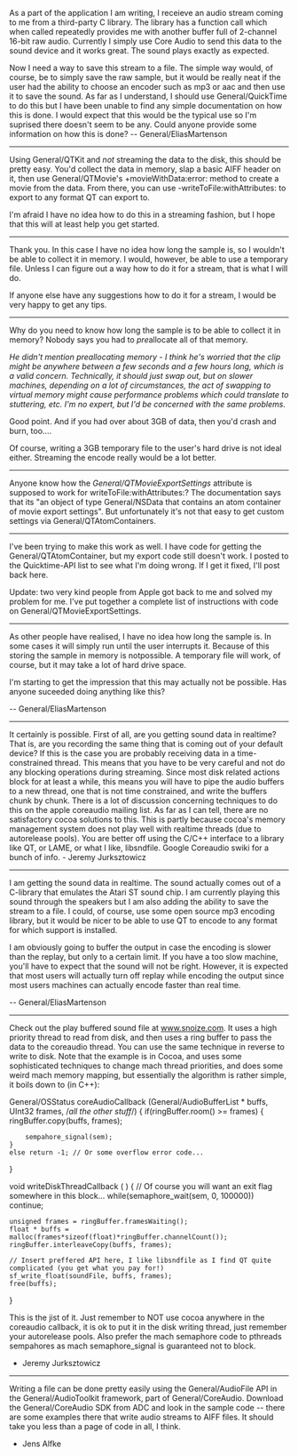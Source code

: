 


As a part of the application I am writing, I receieve an audio stream coming to me from a third-party C library. The library has a function call which when called repeatedly provides me with another buffer full of 2-channel 16-bit raw audio. Currently I simply use Core Audio to send this data to the sound device and it works great. The sound plays exactly as expected.

Now I need a way to save this stream to a file. The simple way would, of course, be to simply save the raw sample, but it would be really neat if the user had the ability to choose an encoder such as mp3 or aac and then use it to save the sound. As far as I understand, I should use General/QuickTime to do this but I have been unable to find any simple documentation on how this is done. I would expect that this would be the typical use so I'm suprised there doesn't seem to be any. Could anyone provide some information on how this is done? 
-- General/EliasMartenson

----

Using General/QTKit and *not* streaming the data to the disk, this should be pretty easy. You'd collect the data in memory, slap a basic AIFF header on it, then use General/QTMovie's     +movieWithData:error: method to create a movie from the data. From there, you can use     -writeToFile:withAttributes: to export to any format QT can export to.

I'm afraid I have no idea how to do this in a streaming fashion, but I hope that this will at least help you get started.

----

Thank you. In this case I have no idea how long the sample is, so I wouldn't be able to collect it in memory. I would, however, be able to use a temporary file. Unless I can figure out a way how to do it for a stream, that is what I will do.

If anyone else have any suggestions how to do it for a stream, I would be very happy to get any tips.

----

Why do you need to know how long the sample is to be able to collect it in memory? Nobody says you had to *pre*allocate all of that memory. 

*He didn't mention preallocating memory - I think he's worried that the clip might be anywhere between a few seconds and a few *hours* long, which is a valid concern. Technically, it should just swap out, but on slower machines, depending on a lot of circumstances, the act of swapping to virtual memory might cause performance problems which could translate to stuttering, etc. I'm no expert, but I'd be concerned with the same problems.*

Good point. And if you had over about 3GB of data, then you'd crash and burn, too....

Of course, writing a 3GB temporary file to the user's hard drive is not ideal either. Streaming the encode really would be a lot better.

----

Anyone know how the *General/QTMovieExportSettings* attribute is supposed to work for     writeToFile:withAttributes:? The documentation says that its "an object of type General/NSData that contains an atom container of movie export settings". But unfortunately it's not that easy to get custom settings via General/QTAtomContainers.

----

I've been trying to make this work as well. I have code for getting the General/QTAtomContainer, but my export code still doesn't work. I posted to the Quicktime-API list to see what I'm doing wrong. If I get it fixed, I'll post back here.

Update: two very kind people from Apple got back to me and solved my problem for me. I've put together a complete list of instructions with code on General/QTMovieExportSettings.

----

As other people have realised, I have no idea how long the sample is. In some cases it will simply run until the user interrupts it. Because of this storing the sample in memory is notpossible. A temporary file will work, of course, but it may take a lot of hard drive space.

I'm starting to get the impression that this may actually not be possible. Has anyone suceeded doing anything like this?

-- General/EliasMartenson

----

It certainly is possible. First of all, are you getting sound data in realtime? That is, are you recording the same thing that is coming out of your default device?
If this is the case you are probably receiving data in a time-constrained thread. This means that you have to be very careful and not do any blocking operations during streaming. Since most disk related actions block for at least a while, this means you will have to pipe the audio buffers to a new thread, one that is not time constrained, and write the buffers chunk by chunk. There is a lot of discussion concerning techniques to do this on the apple coreaudio mailing list. As far as I can tell, there are no satisfactory cocoa solutions to this. This is partly because cocoa's memory management system does not play well with realtime threads (due to autorelease pools). You are better off using the C/C++ interface to a library like QT, or LAME, or what I like, libsndfile. Google Coreaudio swiki for a bunch of info. - Jeremy Jurksztowicz

----

I am getting the sound data in realtime. The sound actually comes out of a C-library that emulates the Atari ST sound chip. I am currently playing this sound through the speakers but I am also adding the ability to save the stream to a file. I could, of course, use some open source mp3 encoding library, but it would be nicer to be able to use QT to encode to any format for which support is installed.

I am obviously going to buffer the output in case the encoding is slower than the replay, but only to a certain limit. If you have a too slow machine, you'll have to expect that the sound will not be right. However, it is expected that most users will actually turn off replay while encoding the output since most users machines can actually encode faster than real time.

-- General/EliasMartenson

----

Check out the play buffered sound file at www.snoize.com. It uses a high priority thread to read from disk, and then uses a ring buffer to pass the data to the coreaudio thread. You can use the same technique in reverse to write to disk. Note that the example is in Cocoa, and uses some sophisticated techniques to change mach thread priorities, and does some weird mach memory mapping, but essentially the algorithm is rather simple, it boils down to (in C++):

    
General/OSStatus coreAudioCallback (General/AudioBufferList * buffs, UInt32 frames, /*all the other stuff*/)
{
    if(ringBuffer.room() >= frames) {
        ringBuffer.copy(buffs, frames);

        sempahore_signal(sem);
    }
    else return -1; // Or some overflow error code...
}

void writeDiskThreadCallback ( )
{
    // Of course you will want an exit flag somewhere in this block...
    while(semaphore_wait(sem, 0, 100000)) 
        continue;

    unsigned frames = ringBuffer.framesWaiting();
    float * buffs = malloc(frames*sizeof(float)*ringBuffer.channelCount());
    ringBuffer.interleaveCopy(buffs, frames);

    // Insert preffered API here, I like libsndfile as I find QT quite complicated (you get what you pay for!)
    sf_write_float(soundFile, buffs, frames);
    free(buffs);
}


This is the jist of it. Just remember to NOT use cocoa anywhere in the coreaudio callback, it is ok to put it in the disk writing thread, just remember your autorelease pools. Also prefer the mach semaphore code to pthreads sempahores as mach semaphore_signal is guaranteed not to block.

- Jeremy Jurksztowicz

----

Writing a file can be done pretty easily using the General/AudioFile API in the General/AudioToolkit framework, part of General/CoreAudio. Download the General/CoreAudio SDK from ADC and look in the sample code -- there are some examples there that write audio streams to AIFF files. It should take you less than a page of code in all, I think.

- Jens Alfke